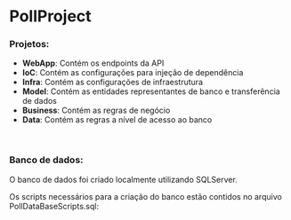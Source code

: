 <h1>PollProject</h1>
<h3>Projetos:</h3>
<ul>
  <li><b>WebApp</b>: Contém os endpoints da API</li>
  <li><b>IoC</b>: Contém as configurações para injeção de dependência</li>
  <li><b>Infra</b>: Contém as configurações de infraestrutura</li>
  <li><b>Model</b>: Contém as entidades representantes de banco e transferência de dados</li>
  <li><b>Business</b>: Contém as regras de negócio</li>
  <li><b>Data</b>: Contém as regras a nível de acesso ao banco</li>
</ul>
<br/>
<h3>Banco de dados:</h3>
<p>O banco de dados foi criado localmente utilizando SQLServer.</p>
<p>Os scripts necessários para a criação do banco estão contidos no arquivo PollDataBaseScripts.sql:</p>
